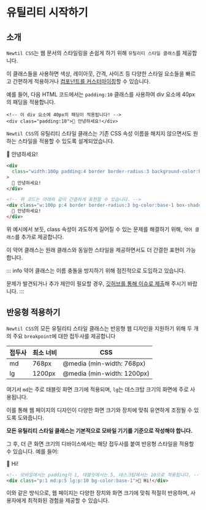 <script setup>
import ExampleSection from "../components/demo/ExampleSection.vue"
</script>

# 유틸리티 시작하기

## 소개

`Newtil CSS`는 웹 문서의 스타일링을 손쉽게 하기 위해 `유틸리티 스타일 클래스`를 제공합니다.

이 클래스들을 사용하면 색상, 레이아웃, 간격, 사이즈 등 다양한 스타일 요소들을 빠르고 간편하게 적용하거나 [컴포넌트를 커스터마이징](./getting-started-component#컴포넌트-커스터마이징하기)할 수 있습니다.

예를 들어, 다음 HTML 코드에서는 `padding:10` 클래스를 사용하여 div 요소에 40px의 패딩을 적용합니다.

```html{2}
<!-- 이 div 요소에 40px의 패딩이 적용됩니다! -->
<div class="padding:10">👋 안녕하세요!</div>
```

`Newtil CSS`의 유틸리티 스타일 클래스는 기존 CSS 속성 이름을 해치지 않으면서도 원하는 스타일을 적용할 수 있도록 설계되었습니다.

<ExampleSection>
  <template #h>유틸리티 스타일 예제</template>
  <div class="width:100p padding:4 border border-radius:3 background-color:base-1 box-shadow:3">
    👋 안녕하세요!
  </div>
</ExampleSection>

```html
<div
  class="width:100p padding:4 border border-radius:3 background-color:base-1 box-shadow:3"
>
  👋 안녕하세요!
</div>

<!-- 위 코드는 아래와 같이 간결하게 표현할 수 있습니다. -->
<div class="w:100p p:4 border border-radius:3 bg-color:base-1 box-shadow:3">
  👋 안녕하세요!
</div>
```

위 예시에서 보듯, class 속성이 과도하게 길어질 수 있는 문제를 해결하기 위해, `약어 클래스`를 추가로 제공합니다.

이 약어 클래스는 원래 클래스와 동일한 스타일을 제공하면서도 더 간결한 표현이 가능합니다.

::: info
약어 클래스는 이름 충돌을 방지하기 위해 점진적으로 도입하고 있습니다.

문제가 발견되거나 추가 제안이 필요할 경우, [깃허브를 통해 이슈로 제출](https://github.com/newlecture-corp/newtil-css/issues)해 주시기 바랍니다.
:::

## 반응형 적용하기

`Newtil CSS`의 모든 유틸리티 스타일 클래스는 반응형 웹 디자인을 지원하기 위해 두 개의 주요 `breakpoint`에 대한 접두사를 제공합니다

| 접두사 | 최소 너비 | CSS                        |
| ------ | --------- | -------------------------- |
| md     | 768px     | @media (min-width: 768px)  |
| lg     | 1200px    | @media (min-width: 1200px) |

여기서 `md`는 주로 태블릿 화면 크기에 적용되며, `lg`는 데스크탑 크기의 화면에 주로 사용됩니다.

이를 통해 웹 페이지의 디자인이 다양한 화면 크기와 장치에 맞춰 유연하게 조정될 수 있도록 도와줍니다.

**모든 유틸리티 스타일 클래스는 기본적으로 모바일 기기를 기준으로 작성해야 합니다.**

그 후, 더 큰 화면 크기의 디바이스에서는 해당 접두사를 붙여 반응형 스타일을 적용할 수 있습니다. 예를 들어:

<ExampleSection>
  <div class="p:1 md:p:5 lg:p:10 bg-color:base-1">👋 Hi!</div>
</ExampleSection>

```html
<!-- 모바일에서는 padding이 1, 태블릿에서는 5, 데스크탑에서는 10으로 적용됩니다. -->
<div class="p:1 md:p:5 lg:p:10 bg-color:base-1">👋 Hi!</div>
```

이와 같은 방식으로, 웹 페이지는 다양한 장치와 화면 크기에 맞춰 적절히 반응하며, 사용자에게 최적화된 경험을 제공할 수 있습니다.
